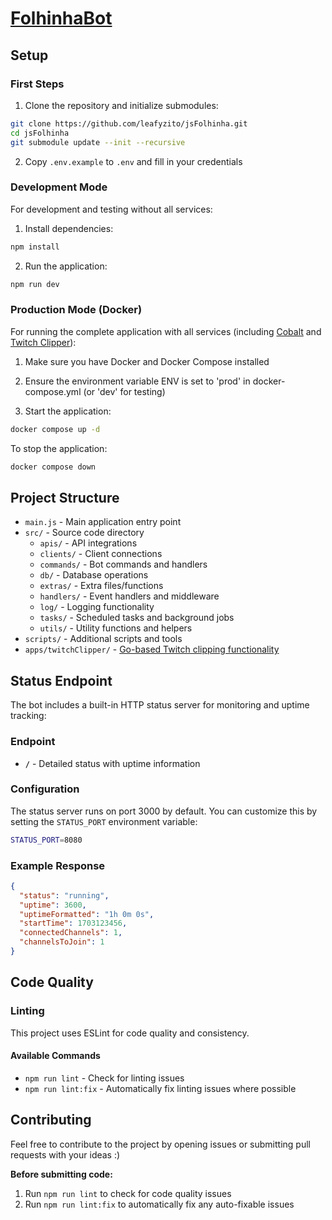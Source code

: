 # [FolhinhaBot](https://folhinhabot.com/)

## Setup

### First Steps

1. Clone the repository and initialize submodules:

```bash
git clone https://github.com/leafyzito/jsFolhinha.git
cd jsFolhinha
git submodule update --init --recursive
```

2. Copy `.env.example` to `.env` and fill in your credentials

### Development Mode

For development and testing without all services:

1. Install dependencies:

```bash
npm install
```

2. Run the application:

```bash
npm run dev
```

### Production Mode (Docker)

For running the complete application with all services (including [Cobalt](https://github.com/imputnet/cobalt/) and [Twitch Clipper](https://github.com/leafyzito/twitch-clipper)):

1. Make sure you have Docker and Docker Compose installed

2. Ensure the environment variable ENV is set to 'prod' in docker-compose.yml (or 'dev' for testing)

3. Start the application:

```bash
docker compose up -d
```

To stop the application:

```bash
docker compose down
```

## Project Structure

- `main.js` - Main application entry point
- `src/` - Source code directory
  - `apis/` - API integrations
  - `clients/` - Client connections
  - `commands/` - Bot commands and handlers
  - `db/` - Database operations
  - `extras/` - Extra files/functions
  - `handlers/` - Event handlers and middleware
  - `log/` - Logging functionality
  - `tasks/` - Scheduled tasks and background jobs
  - `utils/` - Utility functions and helpers
- `scripts/` - Additional scripts and tools
- `apps/twitchClipper/` - [Go-based Twitch clipping functionality](https://github.com/leafyzito/twitch-clipper/)

## Status Endpoint

The bot includes a built-in HTTP status server for monitoring and uptime tracking:

### Endpoint

- **`/`** - Detailed status with uptime information

### Configuration

The status server runs on port 3000 by default. You can customize this by setting the `STATUS_PORT` environment variable:

```bash
STATUS_PORT=8080
```

### Example Response

```json
{
  "status": "running",
  "uptime": 3600,
  "uptimeFormatted": "1h 0m 0s",
  "startTime": 1703123456,
  "connectedChannels": 1,
  "channelsToJoin": 1
}
```

## Code Quality

### Linting

This project uses ESLint for code quality and consistency.

#### Available Commands

- `npm run lint` - Check for linting issues
- `npm run lint:fix` - Automatically fix linting issues where possible

## Contributing

Feel free to contribute to the project by opening issues or submitting pull requests with your ideas :)

**Before submitting code:**

1. Run `npm run lint` to check for code quality issues
2. Run `npm run lint:fix` to automatically fix any auto-fixable issues
